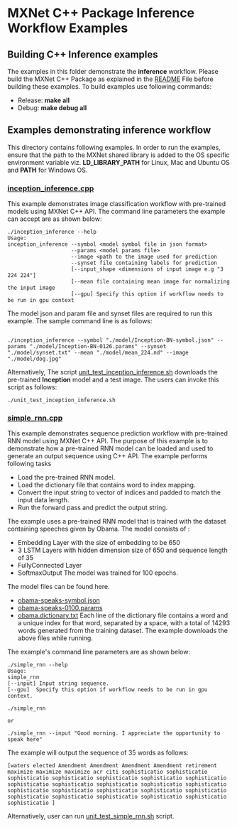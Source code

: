 # MXNet C++ Package Inference Workflow Examples

## Building C++ Inference examples

The examples in this folder demonstrate the **inference** workflow. Please build the MXNet C++ Package as explained in the [README](<https://github.com/apache/incubator-mxnet/tree/master/cpp-package#building-c-package>) File before building these examples.
To build examples use following commands:

-  Release: **make all**
-  Debug: **make debug all**


## Examples demonstrating inference workflow

This directory contains following examples. In order to run the examples, ensure that the path to the MXNet shared library is added to the OS specific environment variable viz. **LD\_LIBRARY\_PATH** for Linux, Mac and Ubuntu OS and **PATH** for Windows OS.

### [inception_inference.cpp](<https://github.com/apache/incubator-mxnet/blob/master/cpp-package/example/inference/inception_inference.cpp>)

This example demonstrates image classification workflow with pre-trained models using MXNet C++ API. The command line parameters the example can accept are as shown below:

```
./inception_inference --help
Usage:
inception_inference --symbol <model symbol file in json format>
                    --params <model params file>
					--image <path to the image used for prediction
					--synset file containing labels for prediction
					[--input_shape <dimensions of input image e.g "3 224 224"]
					[--mean file containing mean image for normalizing the input image
					[--gpu] Specify this option if workflow needs to be run in gpu context
```
The model json and param file and synset files are required to run this example.  The sample command line is as follows:

```

./inception_inference --symbol "./model/Inception-BN-symbol.json" --params "./model/Inception-BN-0126.params" --synset "./model/synset.txt" --mean "./model/mean_224.nd" --image "./model/dog.jpg"
```
Alternatively, The script [unit_test_inception_inference.sh](<https://github.com/apache/incubator-mxnet/blob/master/cpp-package/example/inference/unit_test_inception_inference.sh>) downloads the pre-trained **Inception** model and a test image. The users can invoke this script as follows:

```
./unit_test_inception_inference.sh
```

### [simple_rnn.cpp](<https://github.com/apache/incubator-mxnet/blob/master/cpp-package/example/inference/simple_rnn.cpp>)
This example demonstrates sequence prediction workflow with pre-trained RNN model using MXNet C++ API. The purpose of this example is to demonstrate how a pre-trained RNN model can be loaded and used to generate an output sequence using C++ API.
The example performs following tasks
- Load the pre-trained RNN model.
- Load the dictionary file that contains word to index mapping.
- Convert the input string to vector of indices and padded to match the input data length.
- Run the forward pass and predict the output string.

The example uses a pre-trained RNN model that is trained with the dataset containing speeches given by Obama.
The model consists of :
- Embedding Layer with the size of embedding to be 650
- 3 LSTM Layers with hidden dimension size of 650 and sequence length of 35
- FullyConnected Layer
- SoftmaxOutput
The model was trained for 100 epochs.

The model files can be found here.
- [obama-speaks-symbol.json](<https://s3.amazonaws.com/mxnet-cpp/RNN_model/obama-speaks-symbol.json>)
- [obama-speaks-0100.params](<https://s3.amazonaws.com/mxnet-cpp/RNN_model/obama-speaks-0100.params>)
- [obama.dictionary.txt](<https://s3.amazonaws.com/mxnet-cpp/RNN_model/obama.dictionary.txt>) Each line of the dictionary file contains a word and a unique index for that word, separated by a space, with a total of 14293 words generated from the training dataset.
The example downloads the above files while running.

The example's command line parameters are as shown below:

```
./simple_rnn --help
Usage:
simple_rnn
[--input] Input string sequence.
[--gpu]  Specify this option if workflow needs to be run in gpu context.

./simple_rnn

or

./simple_rnn --input "Good morning. I appreciate the opportunity to speak here"
```

The example will output the sequence of 35 words as follows:
```
[waters elected Amendment Amendment Amendment Amendment retirement maximize maximize maximize acr citi sophisticatio sophisticatio sophisticatio sophisticatio sophisticatio sophisticatio sophisticatio sophisticatio sophisticatio sophisticatio sophisticatio sophisticatio sophisticatio sophisticatio sophisticatio sophisticatio sophisticatio sophisticatio sophisticatio sophisticatio sophisticatio sophisticatio sophisticatio ]
```

Alternatively, user can run [unit_test_simple_rnn.sh](<https://github.com/apache/incubator-mxnet/blob/master/cpp-package/example/inference/unit_test_simple_rnn.sh>) script.